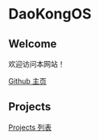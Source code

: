 # DaoKongOS

## Welcome

欢迎访问本网站！

[Github 主页](https://github.com/YELANDAOKONG/)

## Projects

[Projects 列表](/pages/projects/)
